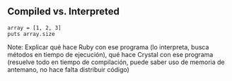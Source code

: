 ## Compiled vs. Interpreted

```playground
array = [1, 2, 3]
puts array.size
```

Note:
Explicar qué hace Ruby con ese programa (lo interpreta, busca métodos
en tiempo de ejecución), qué hace Crystal con ese programa (resuelve
todo en tiempo de compilación, puede saber uso de memoria de antemano,
no hace falta distribuir código)
